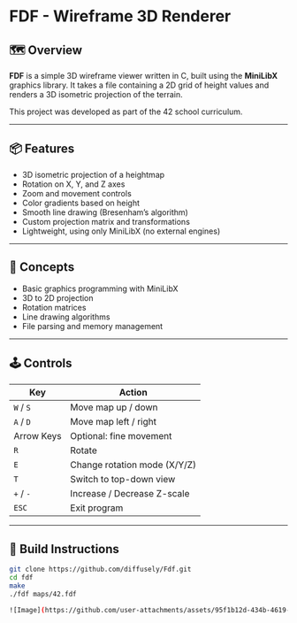 # FDF - Wireframe 3D Renderer

## 🗺️ Overview

**FDF** is a simple 3D wireframe viewer written in C, built using the **MiniLibX** graphics library. It takes a file containing a 2D grid of height values and renders a 3D isometric projection of the terrain.

This project was developed as part of the 42 school curriculum.

---

## 📦 Features

- 3D isometric projection of a heightmap
- Rotation on X, Y, and Z axes
- Zoom and movement controls
- Color gradients based on height
- Smooth line drawing (Bresenham’s algorithm)
- Custom projection matrix and transformations
- Lightweight, using only MiniLibX (no external engines)

---

## 🧠 Concepts

- Basic graphics programming with MiniLibX
- 3D to 2D projection
- Rotation matrices
- Line drawing algorithms
- File parsing and memory management

---

## 🕹️ Controls

| Key           | Action                      |
|---------------|-----------------------------|
| `W` / `S`     | Move map up / down          |
| `A` / `D`     | Move map left / right       |
| Arrow Keys    | Optional: fine movement     |
| `R`           | Rotate                      |
| `E`           | Change rotation mode (X/Y/Z)|
| `T`           | Switch to top-down view     |
| `+` / `-`     | Increase / Decrease Z-scale |
| `ESC`         | Exit program                |

---

## 🔧 Build Instructions

```bash
git clone https://github.com/diffusely/Fdf.git
cd fdf
make
./fdf maps/42.fdf

![Image](https://github.com/user-attachments/assets/95f1b12d-434b-4619-afae-487d31552034)
